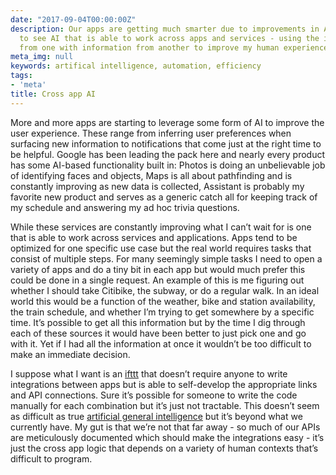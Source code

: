 ```yaml
---
date: "2017-09-04T00:00:00Z"
description: Our apps are getting much smarter due to improvements in AI but I'd love
  to see AI that is able to work across apps and services - using the information
  from one with information from another to improve my human experience.
meta_img: null
keywords: artifical intelligence, automation, efficiency
tags:
- 'meta'
title: Cross app AI
---
```


More and more apps are starting to leverage some form of AI to improve the user experience. These range from inferring user preferences when surfacing new information to notifications that come just at the right time to be helpful. Google has been leading the pack here and nearly every product has some AI-based functionality built in: Photos is doing an unbelievable job of identifying faces and objects, Maps is all about pathfinding and is constantly improving as new data is collected, Assistant is probably my favorite new product and serves as a generic catch all for keeping track of my schedule and answering my ad hoc trivia questions.

While these services are constantly improving what I can’t wait for is one that is able to work across services and applications. Apps tend to be optimized for one specific use case but the real world requires tasks that consist of multiple steps. For many seemingly simple tasks I need to open a variety of apps and do a tiny bit in each app but would much prefer this could be done in a single request. An example of this is me figuring out whether I should take Citibike, the subway, or do a regular walk. In an ideal world this would be a function of the weather, bike and station availability, the train schedule, and whether I’m trying to get somewhere by a specific time. It’s possible to get all this information but by the time I dig through each of these sources it would have been better to just pick one and go with it. Yet if I had all the information at once it wouldn’t be too difficult to make an immediate decision.

I suppose what I want is an [ifttt](https://ifttt.com/) that doesn’t require anyone to write integrations between apps but is able to self-develop the appropriate links and API connections. Sure it’s possible for someone to write the code manually for each combination but it’s just not tractable. This doesn’t seem as difficult as true [artificial general intelligence](https://en.wikipedia.org/wiki/Artificial_general_intelligence) but it’s beyond what we currently have. My gut is that we’re not that far away - so much of our APIs are meticulously documented which should make the integrations easy - it’s just the cross app logic that depends on a variety of human contexts that’s difficult to program.
